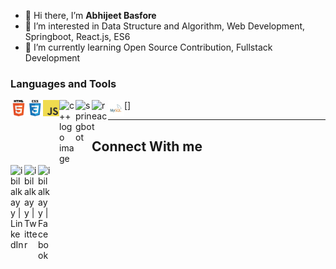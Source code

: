 - 👋 Hi there, I’m **Abhijeet Basfore**
- 👀 I’m interested in Data Structure and Algorithm, Web Development, Springboot, React.js, ES6
- 🌱 I’m currently learning Open Source Contribution, Fullstack Development




### Languages and Tools
 [<img align="left" alt="HTML5" width="26px" src="https://raw.githubusercontent.com/github/explore/80688e429a7d4ef2fca1e82350fe8e3517d3494d/topics/html/html.png" />]()
 [<img align="left" alt="CSS3" width="26px" src="https://raw.githubusercontent.com/github/explore/80688e429a7d4ef2fca1e82350fe8e3517d3494d/topics/css/css.png" />]()
 [<img align="left" alt="JavaScript" width="26px" src="https://raw.githubusercontent.com/github/explore/80688e429a7d4ef2fca1e82350fe8e3517d3494d/topics/javascript/javascript.png" />]()
 [<img src="https://www.freeiconspng.com/uploads/c--logo-icon-0.png" width="26px"  align="left" alt="c++ logo image" />]()
 [<img src="https://avatars.githubusercontent.com/u/1134463?v=4" width="26px" align="left" alt="springboot" />]()
 [<img src="https://pics.freeicons.io/uploads/icons/png/8575147831553750379-512.png" width="26px" align="left" alt="react" />]()
 [<img align="left" alt="Git" width="26px" src="https://raw.githubusercontent.com/github/explore/80688e429a7d4ef2fca1e82350fe8e3517d3494d/topics/mysql/mysql.png" />]
 

 
 ---

## Connect With me
  [<img align="left" alt="ibilalkayy | LinkedIn" width="22px" src="https://cdn.jsdelivr.net/npm/simple-icons@v3/icons/linkedin.svg" />](https://www.linkedin.com/in/abhijeet-basfore-8526b71b5/)

[<img align="left" alt="ibilalkayy | Twitter" width="22px" src="https://cdn.jsdelivr.net/npm/simple-icons@v3/icons/twitter.svg" />](https://twitter.com/AbhijeetBasfore)

[<img align="left" alt="ibilalkayy | Facebook" width="22px" src="https://cdn.jsdelivr.net/npm/simple-icons@v3/icons/facebook.svg" />]([https://facebook.com/ibilalkay](https://www.facebook.com/abhijeetbasfore26/))




<!---
abhijeet-26/abhijeet-26 is a ✨ special ✨ repository because its `README.md` (this file) appears on your GitHub profile.
You can click the Preview link to take a look at your changes.
--->

<!-- | Column 1 | Column 2 | Column 3 |
| :--- | :--- | :--- |
| Row 1, Column 1 | Row 1, Column 2 | Row 1, Column 3 |
| Row 2, Column 1 | Row 2, Column 2 | Row 2, Column 3 |
| Row 3, Column 1 | Row 3, Column 2 | Row 3, Column 3 | -->
